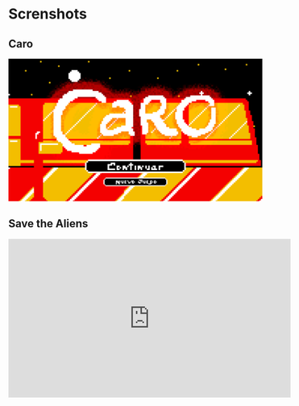 # Screnshots

## Caro
![](img/caro_menu.png)

## Save the Aliens
<iframe width="560" height="315" src="https://www.youtube.com/embed/vYCUfIEPp8M" frameborder="0" allow="accelerometer; autoplay; encrypted-media; gyroscope; picture-in-picture" allowfullscreen></iframe>

